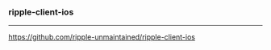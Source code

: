 ### ripple-client-ios
---
https://github.com/ripple-unmaintained/ripple-client-ios

```
```

```
```

```
```


